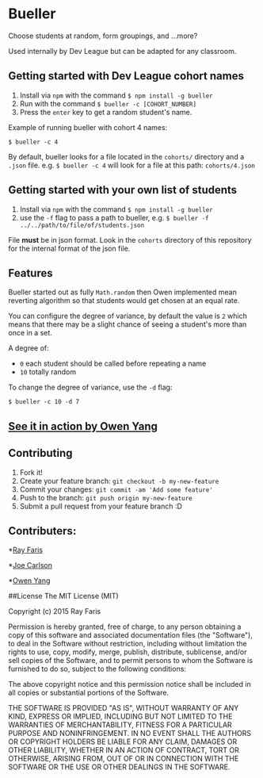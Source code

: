 # Bueller
Choose students at random, form groupings, and ...more?

Used internally by Dev League but can be adapted for any classroom.

## Getting started with Dev League cohort names
1. Install via `npm` with the command `$ npm install -g bueller`
1. Run with the command `$ bueller -c [COHORT_NUMBER]`
1. Press the `enter` key to get a random student's name.

Example of running bueller with cohort 4 names:

  ```
  $ bueller -c 4
  ```

By default, bueller looks for a file located in the `cohorts/` directory and a `.json`
file. e.g. `$ bueller -c 4` will look for a file at this path: `cohorts/4.json`

## Getting started with your own list of students
1. Install via `npm` with the command `$ npm install -g bueller`
2. use the `-f` flag to pass a path to bueller, e.g. `$ bueller -f ../../path/to/file/of/students.json`

File **must** be in json format. Look in the `cohorts` directory of this repository for the internal format of the json file.

## Features
Bueller started out as fully `Math.random` then Owen implemented mean reverting algorithm
so that students would get chosen at an equal rate.

You can configure the degree of variance, by default the value is `2` which means that
there may be a slight chance of seeing a student's more than once in a set.

A degree of:
  - `0` each student should be called before repeating a name
  - `10` totally random

To change the degree of variance, use the `-d` flag:

  ```
  $ bueller -c 10 -d 7
  ```


## [See it in action by Owen Yang](http://owen28299.github.io/meanRevertingBeuller/)

## Contributing
1. Fork it!
2. Create your feature branch: `git checkout -b my-new-feature`
3. Commit your changes: `git commit -am 'Add some feature'`
4. Push to the branch: `git push origin my-new-feature`
5. Submit a pull request from your feature branch :D

## Contributers:
  *[Ray Faris](https://github.com/sgnl/)

  *[Joe Carlson](http://www.callmejoe.net/)

  *[Owen Yang](https://github.com/owen28299/)

##License
The MIT License (MIT)

Copyright (c) 2015 Ray Faris

Permission is hereby granted, free of charge, to any person obtaining a copy
of this software and associated documentation files (the "Software"), to deal
in the Software without restriction, including without limitation the rights
to use, copy, modify, merge, publish, distribute, sublicense, and/or sell
copies of the Software, and to permit persons to whom the Software is
furnished to do so, subject to the following conditions:

The above copyright notice and this permission notice shall be included in all
copies or substantial portions of the Software.

THE SOFTWARE IS PROVIDED "AS IS", WITHOUT WARRANTY OF ANY KIND, EXPRESS OR
IMPLIED, INCLUDING BUT NOT LIMITED TO THE WARRANTIES OF MERCHANTABILITY,
FITNESS FOR A PARTICULAR PURPOSE AND NONINFRINGEMENT. IN NO EVENT SHALL THE
AUTHORS OR COPYRIGHT HOLDERS BE LIABLE FOR ANY CLAIM, DAMAGES OR OTHER
LIABILITY, WHETHER IN AN ACTION OF CONTRACT, TORT OR OTHERWISE, ARISING FROM,
OUT OF OR IN CONNECTION WITH THE SOFTWARE OR THE USE OR OTHER DEALINGS IN THE
SOFTWARE.
